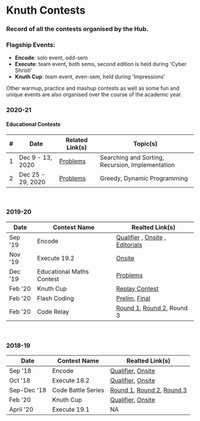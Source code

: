 # Knuth Contests

### Record of all the contests organised by the Hub.

### Flagship Events:

-   **Encode**: solo event, odd-sem
-   **Execute**: team event, both sems, second edition is held during 'Cyber Shristi'
-   **Knuth Cup**: team event, even-sem, held during 'Impressions'

Other warmup, practice and mashup contests as well as some fun and unique events are also organised over the course of the academic year.

### 2020-21

#### Educational Contests

| #   | Date              | Related Link(s)                                                    | Topic(s)                                         |
| --- | ----------------- | ------------------------------------------------------------------ | ------------------------------------------------ |
| 1   | Dec 9 - 13, 2020  | [Problems](https://codeforces.com/group/IUJm1OmeBo/contest/306996) | Searching and Sorting, Recursion, Implementation |
| 2   | Dec 25 - 29, 2020 | [Problems](https://codeforces.com/group/IUJm1OmeBo/contest/309404) | Greedy, Dynamic Programming                      |

<br>

### 2019-20

| Date    | Contest Name              | Realted Link(s)                                                                                                                                                                                                                                  |
| ------- | ------------------------- | ------------------------------------------------------------------------------------------------------------------------------------------------------------------------------------------------------------------------------------------------ |
| Sep '19 | Encode                    | [Qualifier](https://www.hackerrank.com/contests/encode-2k19-closed/challenges) , [Onsite](https://www.hackerrank.com/contests/encode-onsite/challenges) , [Editorials](https://drive.google.com/drive/folders/1E7hVSqAJwoy7J8qnOIHH4vOYkkJK7j_c) |
| Nov '19 | Execute 19.2              | [Onsite](https://www.hackerrank.com/contests/execute19/challenges)                                                                                                                                                                               |
| Dec '19 | Educational Maths Contest | [Problems](https://www.hackerrank.com/contests/educational-maths-contest/challenges)                                                                                                                                                             |
| Feb '20 | Knuth Cup                 | [Replay Contest](https://www.hackerrank.com/contests/knuth-cup-2020/challenges)                                                                                                                                                                  |
| Feb '20 | Flash Coding              | [Prelim](https://www.hackerrank.com/contests/flash-contest-round-1/challenges), [Final](https://www.hackerrank.com/contests/flash-contest-finals/challenges)                                                                                     |
| Feb '20 | Code Relay                | [Round 1](https://www.hackerrank.com/contests/code-relay20/challenges), [Round 2](https://www.hackerrank.com/contests/code-relay-problem-2/challenges), Round 3                                                                                  |

<br>

### 2018-19

| Date        | Contest Name       | Realted Link(s)                                                                                                                                                                                                               |
| ----------- | ------------------ | ----------------------------------------------------------------------------------------------------------------------------------------------------------------------------------------------------------------------------- |
| Sep '18     | Encode             | [Qualifier](https://www.hackerrank.com/contests/encode-qualifier-2k18/challenges), [Onsite](https://www.hackerrank.com/contests/encode-final-2k18/challenges)                                                                 |
| Oct '18     | Execute 18.2       | [Qualifier](https://www.hackerrank.com/contests/execute-18-2/challenges), [Onsite](https://www.hackerrank.com/contests/execute-18-2-finals/challenges)                                                                        |
| Sep-Dec '18 | Code Battle Series | [Round 1](https://www.hackerrank.com/contests/jiitcodebattle/challenges), [Round 2](https://www.hackerrank.com/contests/code-battle-ii/challenges), [Round 3](https://www.hackerrank.com/contests/code-battle-3-1/challenges) |
| Feb '20     | Knuth Cup          | [Qualifier](https://www.hackerearth.com/challenges/college/knuth_cup_qualifier_2k19/problems/), [Onsite](https://www.hackerrank.com/contests/knuth-cup-finals/challenges)                                                     |
| April '20   | Execute 19.1       | NA                                                                                                                                                                                                                            |
